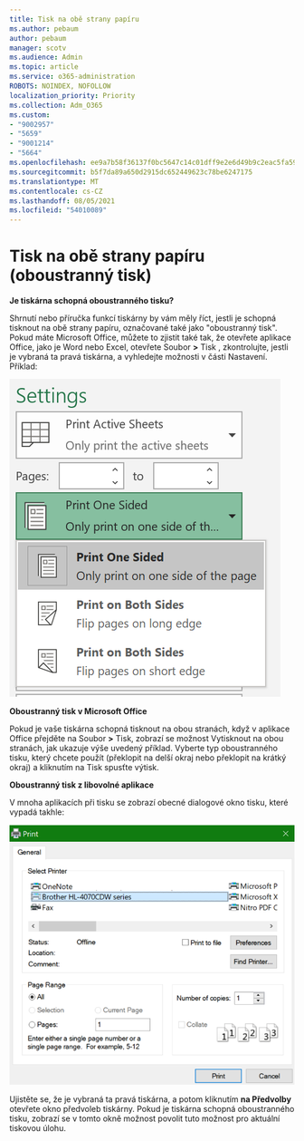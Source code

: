 ```yaml
---
title: Tisk na obě strany papíru
ms.author: pebaum
author: pebaum
manager: scotv
ms.audience: Admin
ms.topic: article
ms.service: o365-administration
ROBOTS: NOINDEX, NOFOLLOW
localization_priority: Priority
ms.collection: Adm_O365
ms.custom:
- "9002957"
- "5659"
- "9001214"
- "5664"
ms.openlocfilehash: ee9a7b58f36137f0bc5647c14c01dff9e2e6d49b9c2eac5fa5996c258fbafbb7
ms.sourcegitcommit: b5f7da89a650d2915dc652449623c78be6247175
ms.translationtype: MT
ms.contentlocale: cs-CZ
ms.lasthandoff: 08/05/2021
ms.locfileid: "54010089"
---
```

# <a name="printing-on-both-sides-of-paper-duplex-printing"></a>Tisk na obě strany papíru (oboustranný tisk)

**Je tiskárna schopná oboustranného tisku?**

Shrnutí nebo příručka funkcí tiskárny by vám měly říct, jestli je schopná tisknout na obě strany papíru, označované také jako "oboustranný tisk". Pokud máte Microsoft Office, můžete to zjistit také tak, že otevřete aplikace Office, jako je Word nebo Excel, otevřete Soubor **>** Tisk , zkontrolujte, jestli je vybraná ta pravá tiskárna, a vyhledejte možnosti v části Nastavení. Příklad: 

![Nastavení tiskárny](media/print-settings.png)

**Oboustranný tisk v Microsoft Office**

Pokud je vaše tiskárna schopná tisknout na obou stranách, když v aplikace Office přejděte na Soubor **>** Tisk, zobrazí se možnost Vytisknout na obou stranách, jak ukazuje výše uvedený příklad.  Vyberte typ oboustranného tisku, který chcete použít (překlopit na  delší okraj nebo překlopit na krátký okraj) a kliknutím na Tisk spusťte výtisk.

**Oboustranný tisk z libovolné aplikace**

V mnoha aplikacích při tisku se zobrazí obecné dialogové okno tisku, které vypadá takhle: 

![Dialogové okno Tisk](media/print-dialog.png)

Ujistěte se, že je vybraná ta pravá tiskárna, a potom kliknutím **na Předvolby** otevřete okno předvoleb tiskárny. Pokud je tiskárna schopná oboustranného tisku, zobrazí se v tomto okně možnost povolit tuto možnost pro aktuální tiskovou úlohu.
